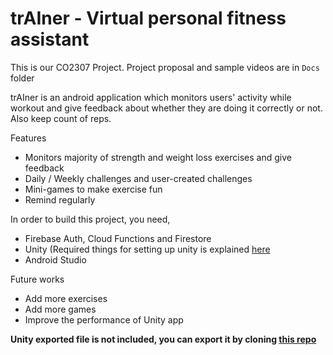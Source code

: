 # trAIner - Virtual personal fitness assistant #

This is our CO2307 Project. Project proposal and sample videos are in `Docs` folder

trAIner is an android application which monitors users' activity while workout and give feedback about whether they are doing it correctly or not. Also keep count of reps. 

Features
- Monitors majority of strength and weight loss exercises and give feedback
- Daily / Weekly challenges and user-created challenges
- Mini-games to make exercise fun
- Remind regularly

In order to build this project, you need,
 - Firebase Auth, Cloud Functions and Firestore
 - Unity (Required things for setting up unity is explained [here](https://github.com/Karthick47v2/trAIner-mini-game)
 - Android Studio

Future works
- Add more exercises
- Add more games
- Improve the performance of Unity app

**Unity exported file is not included, you can export it by cloning [this repo](https://github.com/Karthick47v2/trAIner-mini-game)**
